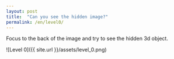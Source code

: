 ```yaml
---
layout: post
title:  "Can you see the hidden image?"
permalink: /en/level0/
---
```

Focus to the back of the image and try to see the hidden 3d object.

![Level 0]({{ site.url }}/assets/level_0.png)
